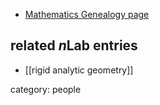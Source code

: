 

* [Mathematics Genealogy page](http://www.genealogy.math.ndsu.nodak.edu/id.php?id=35709)

## related $n$Lab entries

* [[rigid analytic geometry]]

category: people